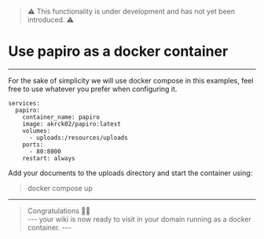 > ⚠️ This functionality is under development and has not yet been introduced. ⚠️

# Use papiro as a docker container
---

For the sake of simplicity we will use docker compose in this examples, feel free to use whatever you prefer when configuring it.

```docker-compose
services:
  papiro:
    container_name: papiro
    image: akrck02/papiro:latest
    volumes:
      - uploads:/resources/uploads
    ports:
      - 80:8000
    restart: always
```

Add your documents to the uploads directory and start the container using:
> docker compose up

---

> Congratulations 🎉🎉 <br> --- your wiki is now ready to visit in your domain running as a docker container. ---

